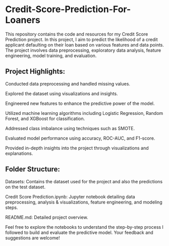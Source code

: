 # Credit-Score-Prediction-For-Loaners
This repository contains the code and resources for my Credit Score Prediction project. In this project, I aim to predict the likelihood of a credit applicant defaulting on their loan based on various features and data points. The project involves data preprocessing, exploratory data analysis, feature engineering, model training, and evaluation.




## Project Highlights:

Conducted data preprocessing and handled missing values.

Explored the dataset using visualizations and insights.

Engineered new features to enhance the predictive power of the model.

Utilized machine learning algorithms including Logistic Regression, Random Forest, and XGBoost for classification.

Addressed class imbalance using techniques such as SMOTE.

Evaluated model performance using accuracy, ROC-AUC, and F1-score.

Provided in-depth insights into the project through visualizations and explanations.




## Folder Structure:

Datasets: Contains the dataset used for the project and also the predictions on the test dataset.

Credit Score Prediction.ipynb: Jupyter notebook detailing data preprocessing, analysis & visualizations, feature engineering, and modeling steps.

README.md: Detailed project overview.


Feel free to explore the notebooks to understand the step-by-step process I followed to build and evaluate the predictive model. Your feedback and suggestions are welcome!

